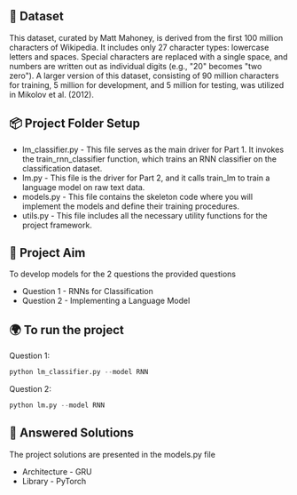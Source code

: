 ## 📝 Dataset

This dataset, curated by Matt Mahoney, is derived from the first 100 million characters of Wikipedia. It includes only 27 character types: lowercase letters and spaces. Special characters are replaced with a single space, and numbers are written out as individual digits (e.g., "20" becomes "two zero"). A larger version of this dataset, consisting of 90 million characters for training, 5 million for development, and 5 million for testing, was utilized in Mikolov et al. (2012).

## 📦 Project Folder Setup

- lm_classifier.py - This file serves as the main driver for Part 1. It invokes the train_rnn_classifier function, which trains an RNN classifier on the classification dataset.
- lm.py - This file is the driver for Part 2, and it calls train_lm to train a language model on raw text data.
- models.py - This file contains the skeleton code where you will implement the models and define their training procedures.
- utils.py - This file includes all the necessary utility functions for the project framework.


## 🚀 Project Aim

To develop models for the 2 questions the provided questions

- Question 1 -  RNNs for Classification
- Question 2 -  Implementing a Language Model 


## 🌍 To run the project 

Question 1: 
```python
python lm_classifier.py --model RNN
```

Question 2:
```py
python lm.py --model RNN
```

## 🧠 Answered Solutions

The project solutions are presented in the models.py file
 - Architecture - GRU 
 - Library - PyTorch